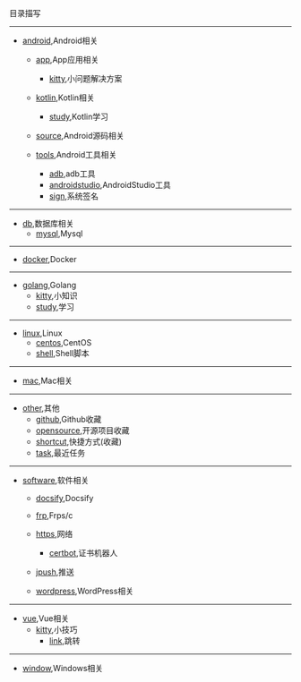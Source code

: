 目录描写

---

+ [android](android),Android相关
    - [app](android/app),App应用相关
        - [kitty](android/app/kitty),小问题解决方案

    - [kotlin](android/kotlin),Kotlin相关
        - [study](android/kotlin/study),Kotlin学习

    - [source](android/source),Android源码相关

    - [tools](android/tools),Android工具相关
        - [adb](android/tools/adb),adb工具
        - [androidstudio](android/tools/androidstudio),AndroidStudio工具
        - [sign](android/tools/sign),系统签名

---

+ [db](db),数据库相关
    - [mysql](db/mysql),Mysql

---

+ [docker](docker),Docker

---

+ [golang](golang),Golang
    - [kitty](golang/kitty),小知识
    - [study](golang/study),学习

---

+ [linux](linux),Linux
    - [centos](linux/centos),CentOS
    - [shell](linux/shell),Shell脚本

---

+ [mac](mac),Mac相关

---

+ [other](other),其他
    - [github](other/github),Github收藏
    - [opensource](other/opensource),开源项目收藏
    - [shortcut](other/shortcut),快捷方式(收藏)
    - [task](other/task),最近任务

---

+ [software](software),软件相关
    - [docsify](software/docsify),Docsify
    - [frp](software/frp),Frps/c
    - [https](software/https),网络
        - [certbot](software/https/certbot),证书机器人

    - [jpush](software/jpush),推送
    - [wordpress](software/wordpress),WordPress相关

---

+ [vue](vue),Vue相关
    - [kitty](vue/kitty),小技巧
        - [link](vue/kitty/link),跳转

---

+ [window](windows),Windows相关